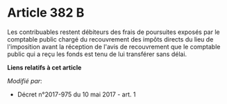 # Article 382 B

Les contribuables restent débiteurs des frais de poursuites exposés par le comptable public chargé du recouvrement des impôts
directs du lieu de l'imposition avant la réception de l'avis de recouvrement que le comptable public qui a reçu les fonds est
tenu de lui transférer sans délai.

**Liens relatifs à cet article**

_Modifié par_:

  - Décret n°2017-975 du 10 mai 2017 - art. 1
